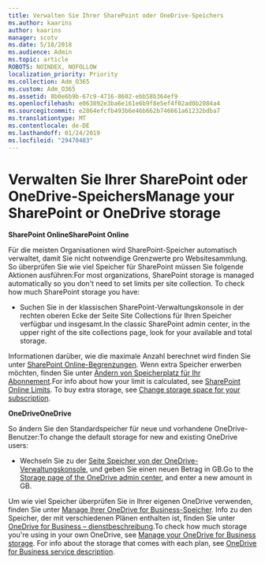 ```yaml
---
title: Verwalten Sie Ihrer SharePoint oder OneDrive-Speichers
ms.author: kaarins
author: kaarins
manager: scotv
ms.date: 5/18/2018
ms.audience: Admin
ms.topic: article
ROBOTS: NOINDEX, NOFOLLOW
localization_priority: Priority
ms.collection: Adm_O365
ms.custom: Adm_O365
ms.assetid: 8b0e6b9b-67c9-4716-8602-ebb58b364ef9
ms.openlocfilehash: e063892e3ba6e161e6b9f8e5ef4f02ad0b2084a4
ms.sourcegitcommit: e2864efcfb493b6e46b662b746661a61232bdba7
ms.translationtype: MT
ms.contentlocale: de-DE
ms.lasthandoff: 01/24/2019
ms.locfileid: "29470483"
---
```

# <a name="manage-your-sharepoint-or-onedrive-storage"></a><span data-ttu-id="82136-102">Verwalten Sie Ihrer SharePoint oder OneDrive-Speichers</span><span class="sxs-lookup"><span data-stu-id="82136-102">Manage your SharePoint or OneDrive storage</span></span>

 <span data-ttu-id="82136-103">**SharePoint Online**</span><span class="sxs-lookup"><span data-stu-id="82136-103">**SharePoint Online**</span></span>
  
<span data-ttu-id="82136-p101">Für die meisten Organisationen wird SharePoint-Speicher automatisch verwaltet, damit Sie nicht notwendige Grenzwerte pro Websitesammlung. So überprüfen Sie wie viel Speicher für SharePoint müssen Sie folgende Aktionen ausführen:</span><span class="sxs-lookup"><span data-stu-id="82136-p101">For most organizations, SharePoint storage is managed automatically so you don't need to set limits per site collection. To check how much SharePoint storage you have:</span></span>
  
- <span data-ttu-id="82136-106">Suchen Sie in der klassischen SharePoint-Verwaltungskonsole in der rechten oberen Ecke der Seite Site Collections für Ihren Speicher verfügbar und insgesamt.</span><span class="sxs-lookup"><span data-stu-id="82136-106">In the classic SharePoint admin center, in the upper right of the site collections page, look for your available and total storage.</span></span>
    
<span data-ttu-id="82136-p102">Informationen darüber, wie die maximale Anzahl berechnet wird finden Sie unter [SharePoint Online-Begrenzungen](https://go.microsoft.com/fwlink/p/?LinkID=856113). Wenn extra Speicher erwerben möchten, finden Sie unter [Ändern von Speicherplatz für Ihr Abonnement](https://go.microsoft.com/fwlink/?linkid=866428).</span><span class="sxs-lookup"><span data-stu-id="82136-p102">For info about how your limit is calculated, see [SharePoint Online Limits](https://go.microsoft.com/fwlink/p/?LinkID=856113). To buy extra storage, see [Change storage space for your subscription](https://go.microsoft.com/fwlink/?linkid=866428).</span></span>
  
 <span data-ttu-id="82136-109">**OneDrive**</span><span class="sxs-lookup"><span data-stu-id="82136-109">**OneDrive**</span></span>
  
<span data-ttu-id="82136-110">So ändern Sie den Standardspeicher für neue und vorhandene OneDrive-Benutzer:</span><span class="sxs-lookup"><span data-stu-id="82136-110">To change the default storage for new and existing OneDrive users:</span></span>
  
- <span data-ttu-id="82136-111">Wechseln Sie zu der [Seite Speicher von der OneDrive-Verwaltungskonsole](https://admin.onedrive.com/?v=StorageSettings), und geben Sie einen neuen Betrag in GB.</span><span class="sxs-lookup"><span data-stu-id="82136-111">Go to the [Storage page of the OneDrive admin center](https://admin.onedrive.com/?v=StorageSettings), and enter a new amount in GB.</span></span>
    
<span data-ttu-id="82136-p103">Um wie viel Speicher überprüfen Sie in Ihrer eigenen OneDrive verwenden, finden Sie unter [Manage Ihrer OneDrive for Business-Speicher](https://go.microsoft.com/fwlink/?linkid=866429). Info zu den Speicher, der mit verschiedenen Plänen enthalten ist, finden Sie unter [OneDrive for Business – dienstbeschreibung](https://go.microsoft.com/fwlink/p/?LinkID=826071).</span><span class="sxs-lookup"><span data-stu-id="82136-p103">To check how much storage you're using in your own OneDrive, see [Manage your OneDrive for Business storage](https://go.microsoft.com/fwlink/?linkid=866429). For info about the storage that comes with each plan, see [OneDrive for Business service description](https://go.microsoft.com/fwlink/p/?LinkID=826071).</span></span>
  

